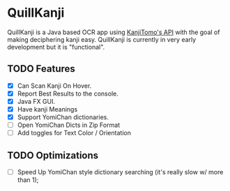 # QuillKanji
QuillKanji is a Java based OCR app using [KanjiTomo's API]() with the goal of
making deciphering kanji easy. QuillKanji is currently in very early development
but it is "functional".

## TODO Features
- [x] Can Scan Kanji On Hover.
- [x] Report Best Results to the console.
- [x] Java FX GUI.
- [x] Have kanji Meanings  
- [x] Support YomiChan dictionaries.
- [ ] Open YomiChan Dicts in Zip Format
- [ ] Add toggles for Text Color / Orientation

## TODO Optimizations
- [ ] Speed Up YomiChan style dictionary searching (it's really slow w/ more than 1);